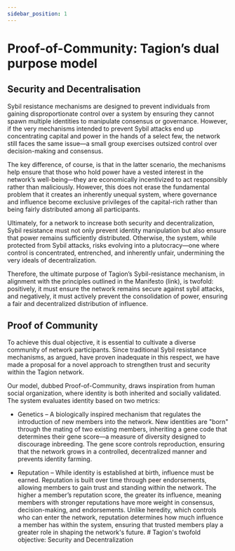 ```yaml
---
sidebar_position: 1
---
```

# Proof-of-Community: Tagion’s dual purpose model

## Security and Decentralisation

Sybil resistance mechanisms are designed to prevent individuals from gaining disproportionate control over a system by ensuring they cannot spawn multiple identities to manipulate consensus or governance. However, if the very mechanisms intended to prevent Sybil attacks end up concentrating capital and power in the hands of a select few, the network still faces the same issue—a small group exercises outsized control over decision-making and consensus. 

The key difference, of course, is that in the latter scenario, the mechanisms help ensure that those who hold power have a vested interest in the network’s well-being—they are economically incentivized to act responsibly rather than maliciously. However, this does not erase the fundamental problem that it creates an inherently unequal system, where governance and influence become exclusive privileges of the capital-rich rather than being fairly distributed among all participants. 

Ultimately, for a network to increase both security and decentralization, Sybil resistance must not only prevent identity manipulation but also ensure that power remains sufficiently distributed. Otherwise, the system, while protected from Sybil attacks, risks evolving into a plutocracy—one where control is concentrated, entrenched, and inherently unfair, undermining the very ideals of decentralization. 

Therefore, the ultimate purpose of Tagion’s Sybil-resistance mechanism, in alignment with the principles outlined in the Manifesto (link), is twofold: positively, it must ensure the network remains secure against sybil attacks, and negatively, it must actively prevent the consolidation of power, ensuring a fair and decentralized distribution of influence. 

## Proof of Community
To achieve this dual objective, it is essential to cultivate a diverse community of network participants. Since traditional Sybil resistance mechanisms, as argued, have proven inadequate in this respect, we have made a proposal for a novel approach to strengthen trust and security within the Tagion network. 

Our model, dubbed Proof-of-Community, draws inspiration from human social organization, where identity is both inherited and socially validated. The system evaluates identity based on two metrics: 
 

- Genetics – A biologically inspired mechanism that regulates the introduction of new members into the network. New identities are "born" through the mating of two existing members, inheriting a gene code that determines their gene score—a measure of diversity designed to discourage inbreeding. The gene score controls reproduction, ensuring that the network grows in a controlled, decentralized manner and prevents identity farming. 

- Reputation – While identity is established at birth, influence must be earned. Reputation is built over time through peer endorsements, allowing members to gain trust and standing within the network. The higher a member’s reputation score, the greater its influence, meaning members with stronger reputations have more weight in consensus, decision-making, and endorsements. Unlike heredity, which controls who can enter the network, reputation determines how much influence a member has within the system, ensuring that trusted members play a greater role in shaping the network's future. # Tagion's twofold objective: Security and Decentralization 



